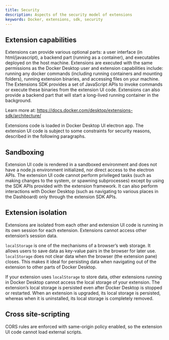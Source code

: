 ```yaml
---
title: Security
description: Aspects of the security model of extensions
keywords: Docker, extensions, sdk, security
---
```


## Extension capabilities

Extensions can provide various optional parts: a user interface (in html/javascript), a backend part (running as a container), and executables deployed on the host machine.
Extensions are executed with the same permissions as the Docker Desktop user and extension capabilities include: running any docker commands (including running containers and mounting folders), running extension binaries, and accessing files on your machine.
The Extensions SDK provides a set of JavaScript APIs to invoke commands or execute these binaries from the extension UI code. Extensions can also provide a backend part that will start a long-lived running container in the background.

Learn more at: https://docs.docker.com/desktop/extensions-sdk/architecture/

Extensions code is loaded in Docker Desktop UI electron app. The extension UI code is subject to some constraints for security reasons, described in the following paragraphs.

## Sandboxing

Extension UI code is rendered in a sandboxed environment and does not have a node.js environment initialized, nor direct access to the electron APIs.
The extension UI code cannot perform privileged tasks (such as making changes to the system, or spawning subprocesses) except by using the SDK APIs provided with the extension framework.
It can also perform interactions with Docker Desktop (such as navigating to various places in the Dashboard) only through the extension SDK APIs.

## Extension isolation

Extensions are isolated from each other and extension UI code is running in its own session for each extension. Extensions cannot access other extension’s session data.

`localStorage` is one of the mechanisms of a browser’s web storage. It allows users to save data as key-value pairs in the browser for later use. `localStorage` does not clear data when the browser (the extension pane) closes. This makes it ideal for persisting data when navigating out of the extension to other parts of Docker Desktop.

If your extension uses `localStorage` to store data, other extensions running in Docker Desktop cannot access the local storage of your extension. The extension’s local storage is persisted even after Docker Desktop is stopped or restarted. When an extension is upgraded, its local storage is persisted, whereas when it is uninstalled, its local storage is completely removed.

## Cross site-scripting

CORS rules are enforced with same-origin policy enabled, so the extension UI code cannot load external scripts.
